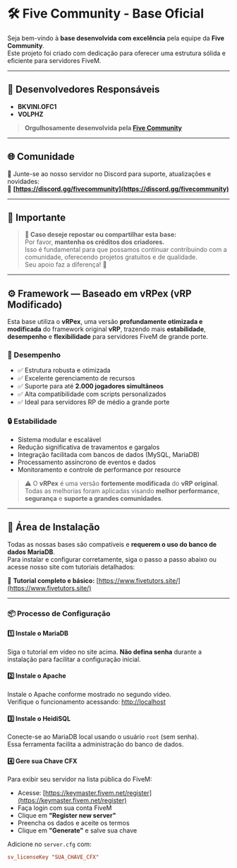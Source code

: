 # 🛠️ Five Community - Base Oficial

Seja bem-vindo à **base desenvolvida com excelência** pela equipe da **Five Community**.  
Este projeto foi criado com dedicação para oferecer uma estrutura sólida e eficiente para servidores FiveM.

---

## 👤 Desenvolvedores Responsáveis

- **BKVINI.OFC1**
- **VOLPHZ**

> **Orgulhosamente desenvolvida pela [Five Community](https://discord.gg/fivecommunity)**

---

## 🌐 Comunidade

📌 Junte-se ao nosso servidor no Discord para suporte, atualizações e novidades:  
🔗 **[https://discord.gg/fivecommunity](https://discord.gg/fivecommunity)**

---

## 📣 Importante

> **📢 Caso deseje repostar ou compartilhar esta base:**  
> Por favor, **mantenha os créditos dos criadores.**  
> Isso é fundamental para que possamos continuar contribuindo com a comunidade, oferecendo projetos gratuitos e de qualidade.  
> Seu apoio faz a diferença! 💙

---

## ⚙️ Framework — Baseado em vRPex (vRP Modificado)

Esta base utiliza o **vRPex**, uma versão **profundamente otimizada e modificada** do framework original **vRP**, trazendo mais **estabilidade**, **desempenho** e **flexibilidade** para servidores FiveM de grande porte.

### 🚀 Desempenho

- ✅ Estrutura robusta e otimizada  
- ✅ Excelente gerenciamento de recursos  
- ✅ Suporte para até **2.000 jogadores simultâneos**  
- ✅ Alta compatibilidade com scripts personalizados  
- ✅ Ideal para servidores RP de médio a grande porte

### 🔒 Estabilidade

- Sistema modular e escalável  
- Redução significativa de travamentos e gargalos  
- Integração facilitada com bancos de dados (MySQL, MariaDB)  
- Processamento assíncrono de eventos e dados  
- Monitoramento e controle de performance por resource

> ⚠️ O **vRPex** é uma versão **fortemente modificada** do **vRP original**.  
> Todas as melhorias foram aplicadas visando **melhor performance**, **segurança** e **suporte a grandes comunidades**.

---

## 🧰 Área de Instalação

Todas as nossas bases são compatíveis e **requerem o uso do banco de dados MariaDB**.  
Para instalar e configurar corretamente, siga o passo a passo abaixo ou acesse nosso site com tutoriais detalhados:

🔗 **Tutorial completo e básico:** [https://www.fivetutors.site/](https://www.fivetutors.site/)

---

### 📦 Processo de Configuração

#### 1️⃣ Instale o MariaDB
Siga o tutorial em vídeo no site acima. **Não defina senha** durante a instalação para facilitar a configuração inicial.

#### 2️⃣ Instale o Apache
Instale o Apache conforme mostrado no segundo vídeo.  
Verifique o funcionamento acessando: [http://localhost](http://localhost)

#### 3️⃣ Instale o HeidiSQL
Conecte-se ao MariaDB local usando o usuário `root` (sem senha).  
Essa ferramenta facilita a administração do banco de dados.

#### 4️⃣ Gere sua Chave CFX
Para exibir seu servidor na lista pública do FiveM:

- Acesse: [https://keymaster.fivem.net/register](https://keymaster.fivem.net/register)  
- Faça login com sua conta FiveM  
- Clique em **"Register new server"**  
- Preencha os dados e aceite os termos  
- Clique em **"Generate"** e salve sua chave

Adicione no `server.cfg` com:

```cfg
sv_licenseKey "SUA_CHAVE_CFX"
